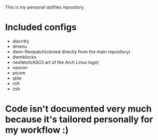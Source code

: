 This is my personal dotfiles repository.

# Included configs
- alacritty
- dmenu
- dwm-flexipatch(cloned directly from the main repository)
- dwmblocks
- neofetch(ASCII art of the Arch Linux logo)
- neovim
- picom
- qtile
- rofi
- zsh

# Code isn't documented very much because it's tailored personally for my workflow :)
